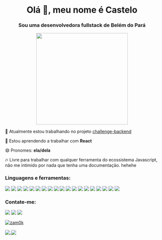 <h1 align="center">Olá 👋, meu nome é Castelo</h1>
<h3 align="center">Sou uma desenvolvedora fullstack de Belém do Pará</h3>
<p align="center"><img src="https://64.media.tumblr.com/6721d0289ba04b8c03908e3b216ff360/2c4b5faffa0b56a4-4f/s400x600/16c40f8ac4c3f71d9c50b9b2b5129d3f892e9de6.gifv" width="300px"/></p>


 🔭 Atualmente estou trabalhando no projeto [challenge-backend](https://github.com/zam0k/challenge-backend)

 🌱 Estou aprendendo a trabalhar com **React**

 😄 Pronomes: **ela/dela**

 :fire: Livre para trabalhar com qualquer ferramenta do ecossistema Javascript, não me intimido por nada que tenha uma documentação. hehehe


<h3 align="left">Linguagens e ferramentas:</h3>
<p align="left"><img src="https://img.shields.io/badge/html5-3e4772.svg?style=for-the-badge&logo=html5&logoColor=white"/> <img src="https://img.shields.io/badge/css3-3e4772.svg?style=for-the-badge&logo=css3&logoColor=white"/> <img src="https://img.shields.io/badge/JavaScript-3e4772?style=for-the-badge&logo=javascript&logoColor=white"/> <img src="https://img.shields.io/badge/react-3e4772.svg?style=for-the-badge&logo=react&logoColor=white"/> <img src="https://img.shields.io/badge/redux-3e4772.svg?style=for-the-badge&logo=redux&logoColor=white"/> <img src="https://img.shields.io/badge/Node.js-3e4772?style=for-the-badge&logo=node.js&logoColor=white"/> <img src="https://img.shields.io/badge/TypeScript-3e4772?style=for-the-badge&logo=typescript&logoColor=white"/> <img src="https://img.shields.io/badge/Express.js-3e4772?style=for-the-badge"/> <img src="https://img.shields.io/badge/python-3e4772?style=for-the-badge&logo=python&logoColor=white"/> <img src="https://img.shields.io/badge/PostgreSQL-3e4772?style=for-the-badge&logo=postgresql&logoColor=white"/> <img src="https://img.shields.io/badge/MongoDB-3e4772?style=for-the-badge&logo=mongodb&logoColor=white"/> <img src="https://img.shields.io/badge/docker-3e4772.svg?style=for-the-badge&logo=docker&logoColor=white"/> <img src="https://img.shields.io/badge/Insomnia-3e4772?style=for-the-badge&logo=insomnia&logoColor=white"/> <img src="https://img.shields.io/badge/Postman-3e4772?style=for-the-badge&logo=postman&logoColor=white"/> <img src="https://img.shields.io/badge/-jest-3e4772?style=for-the-badge&logo=jest&logoColor=white"/> <img src="https://img.shields.io/badge/-Swagger-3e4772?style=for-the-badge&logo=swagger&logoColor=white"/> <img src="https://img.shields.io/badge/ESLint-3e4772?style=for-the-badge&logo=eslint&logoColor=white"/> <img src="https://img.shields.io/badge/prettier-3e4772?style=for-the-badge&logo=prettier&logoColor=white"/> <img src="https://img.shields.io/badge/Visual%20Studio%20Code-3e4772.svg?style=for-the-badge&logo=visual-studio-code&logoColor=white"/></p>

<h3 align="left">Contate-me:</h3>
<p align="left"> <a href="https://twitter.com/zamok97" target="blank"><img src="https://img.shields.io/badge/Zamok97-3e4772.svg?style=for-the-badge&logo=Twitter&logoColor=white" /></a> <a href="mailto:kellyplcastelo@gmail.com" target="blank"><img src="https://img.shields.io/badge/Gmail-3e4772?style=for-the-badge&logo=gmail&logoColor=white"/></a> <a href="" target="blank"><img src="https://img.shields.io/badge/Zamok%231481-3e4772.svg?style=for-the-badge&logo=discord&logoColor=white"/></p>
 
 <p align="left"> <a href="https://github.com/ryo-ma/github-profile-trophy"><img src="https://github-profile-trophy.vercel.app/?username=zam0k" alt="zam0k" /></a> </p>

 <a href="https://github.com/anuraghazra/github-readme-stats">
  <img align="center" src="https://github-readme-stats.vercel.app/api/top-langs?username=zam0k&show_icons=true&theme=dark&locale=en&layout=compact" />
</a>
<a href="https://github.com/anuraghazra/convoychat">
  <img align="center" src="https://github-readme-stats.vercel.app/api?username=zam0k&show_icons=true&theme=dark&locale=en" />
</a>


